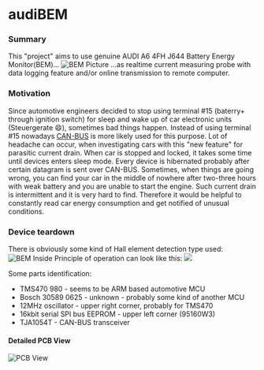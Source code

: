 # audiBEM

### Summary


  This "project" aims to use genuine AUDI A6 4FH J644 Battery Energy Monitor(BEM)... ![BEM Picture](pictures/partnumber.jpg) ...as realtime current measuring probe 
with data logging feature and/or online transmission to remote computer.

### Motivation

  Since automotive engineers decided to stop using terminal #15 (baterry+ through ignition switch) for sleep and wake up
of car electronic units (Steuergerate :smile:), sometimes bad things happen. Instead of using terminal #15 nowadays [CAN-BUS](https://en.wikipedia.org/wiki/CAN_bus) is more
likely used for this purpose. Lot of headache can occur, when investigating cars with this "new feature" for parasitic current drain.
When car is stopped and locked, it takes some time until devices enters sleep mode. Every device is hibernated probably after certain datagram 
is sent over CAN-BUS. Sometimes, when things are going wrong, you can find your car in the middle of nowhere after two-three hours with weak battery and you are
unable to start the engine. Such current drain is intermittent and it is very hard to find. Therefore it would be helpful to constantly read car energy consumption
and get notified of unusual conditions.


### Device teardown

  There is obviously some kind of Hall element detection type used: ![BEM Inside](pictures/pcb2.jpg) Principle of operation can look like this:  ![](https://hiokiusa.com/wp-content/uploads/2019/05/Current-Probes5-300x188.png)  



Some parts identification: 

* TMS470 980 - seems to be ARM based automotive MCU
* Bosch 30589 0625 - unknown - probably some kind of another MCU
* 12MHz oscillator - upper right corner, probably for TMS470
* 16kbit serial SPI bus EEPROM - upper left corner (95160W3)
* TJA1054T - CAN-BUS transceiver


#### Detailed PCB View

![PCB View](pictures/pcb.jpg)

